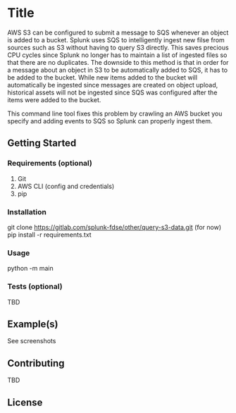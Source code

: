 # Title
AWS S3 can be configured to submit a message to SQS whenever an object is added to a bucket.  Splunk uses SQS to intelligently ingest new filse from sources such as S3 without having to query S3 directly. This saves precious CPU cycles since Splunk no longer has to maintain a list of ingested files so that there are no duplicates. The downside to this method is that in order for a message about an object in S3 to be automatically added to SQS, it has to be added to the bucket.  While new items added to the bucket will automatically be ingested since messages are created on object upload, historical assets will not be ingested since SQS was configured after the items were added to the bucket.

This command line tool fixes this problem by crawling an AWS bucket you specify and adding events to SQS so Splunk can properly ingest them.

## Getting Started
### Requirements (optional)
1. Git
2. AWS CLI (config and credentials)
3. pip

### Installation
git clone https://gitlab.com/splunk-fdse/other/query-s3-data.git (for now)
pip install -r requirements.txt

### Usage
python -m main

### Tests (optional)
TBD

## Example(s)
See screenshots

## Contributing
TBD

## License
